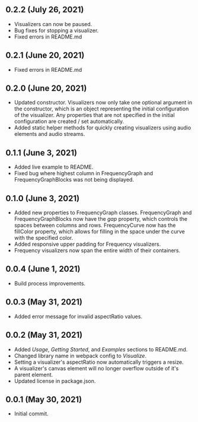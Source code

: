## 0.2.2 (July 26, 2021)

-   Visualizers can now be paused.
-   Bug fixes for stopping a visualizer.
-   Fixed errors in README.md

## 0.2.1 (June 20, 2021)

-   Fixed errors in README.md

## 0.2.0 (June 20, 2021)

-   Updated constructor. Visualizers now only take one optional argument in the constructor, which is an object representing the initial configuration of the visualizer. Any properties that are not specified in the initial configuration are created / set automatically.
-   Added static helper methods for quickly creating visualizers using audio elements and audio streams.

## 0.1.1 (June 3, 2021)

-   Added live example to README.
-   Fixed bug where highest column in FrequencyGraph and FrequencyGraphBlocks was not being displayed.

## 0.1.0 (June 3, 2021)

-   Added new properties to FrequencyGraph classes. FrequencyGraph and FrequencyGraphBlocks now have the _gap_ property, which controls the spaces between columns and rows. FrequencyCurve now has the fillColor property, which allows for filling in the space under the curve with the specified color.
-   Added responsive upper padding for Frequency visualizers.
-   Frequency visualizers now span the entire width of their containers.

## 0.0.4 (June 1, 2021)

-   Build process improvements.

## 0.0.3 (May 31, 2021)

-   Added error message for invalid aspectRatio values.

## 0.0.2 (May 31, 2021)

-   Added _Usage_, _Getting Started_, and _Examples_ sections to README.md.
-   Changed library name in webpack config to _Visualize_.
-   Setting a visualizer's aspectRatio now automatically triggers a resize.
-   A visualizer's canvas element will no longer overflow outside of it's parent element.
-   Updated license in package.json.

## 0.0.1 (May 30, 2021)

-   Initial commit.
